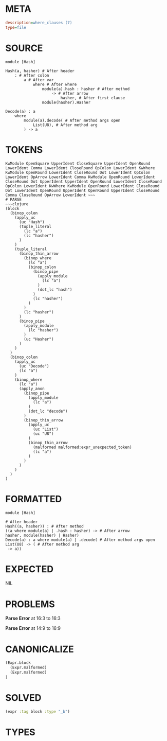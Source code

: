 # META
~~~ini
description=where_clauses (7)
type=file
~~~
# SOURCE
~~~roc
module [Hash]

Hash(a, hasher) # After header
	: # After colon
		a # After var
			where # After where
				module(a).hash : hasher # After method
					-> # After arrow
						hasher, # After first clause
				module(hasher).Hasher

Decode(a) : a
	where
		module(a).decode( # After method args open
			List(U8), # After method arg
		) -> a
~~~
# TOKENS
~~~text
KwModule OpenSquare UpperIdent CloseSquare UpperIdent OpenRound LowerIdent Comma LowerIdent CloseRound OpColon LowerIdent KwWhere KwModule OpenRound LowerIdent CloseRound Dot LowerIdent OpColon LowerIdent OpArrow LowerIdent Comma KwModule OpenRound LowerIdent CloseRound Dot UpperIdent UpperIdent OpenRound LowerIdent CloseRound OpColon LowerIdent KwWhere KwModule OpenRound LowerIdent CloseRound Dot LowerIdent OpenRound UpperIdent OpenRound UpperIdent CloseRound Comma CloseRound OpArrow LowerIdent ~~~
# PARSE
~~~clojure
(block
  (binop_colon
    (apply_uc
      (uc "Hash")
      (tuple_literal
        (lc "a")
        (lc "hasher")
      )
    )
    (tuple_literal
      (binop_thin_arrow
        (binop_where
          (lc "a")
          (binop_colon
            (binop_pipe
              (apply_module
                (lc "a")
              )
              (dot_lc "hash")
            )
            (lc "hasher")
          )
        )
        (lc "hasher")
      )
      (binop_pipe
        (apply_module
          (lc "hasher")
        )
        (uc "Hasher")
      )
    )
  )
  (binop_colon
    (apply_uc
      (uc "Decode")
      (lc "a")
    )
    (binop_where
      (lc "a")
      (apply_anon
        (binop_pipe
          (apply_module
            (lc "a")
          )
          (dot_lc "decode")
        )
        (binop_thin_arrow
          (apply_uc
            (uc "List")
            (uc "U8")
          )
          (binop_thin_arrow
            (malformed malformed:expr_unexpected_token)
            (lc "a")
          )
        )
      )
    )
  )
)
~~~
# FORMATTED
~~~roc
module [Hash]

# After header
Hash((a, hasher)) : # After method
((a where module(a) | .hash : hasher) -> # After arrow
hasher, module(hasher) | Hasher)
Decode(a) : a where module(a) | .decode( # After method args open
List(U8) -> ( # After method arg
 -> a))
~~~
# EXPECTED
NIL
# PROBLEMS
**Parse Error**
at 16:3 to 16:3

**Parse Error**
at 14:9 to 16:9

# CANONICALIZE
~~~clojure
(Expr.block
  (Expr.malformed)
  (Expr.malformed)
)
~~~
# SOLVED
~~~clojure
(expr :tag block :type "_b")
~~~
# TYPES
~~~roc
~~~
